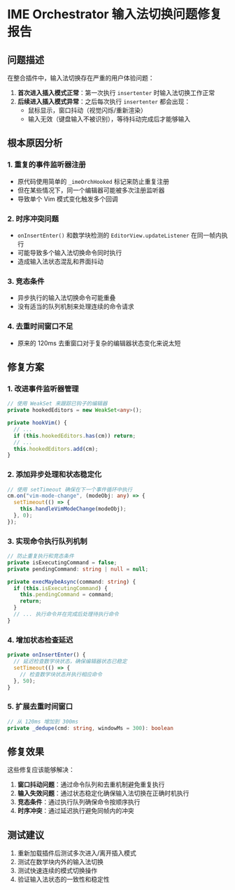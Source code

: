 # IME Orchestrator 输入法切换问题修复报告

## 问题描述

在整合插件中，输入法切换存在严重的用户体验问题：
1. **首次进入插入模式正常**：第一次执行 `insertenter` 时输入法切换工作正常
2. **后续进入插入模式异常**：之后每次执行 `insertenter` 都会出现：
   - 鼠标显示，窗口抖动（视觉闪烁/重新渲染）
   - 输入无效（键盘输入不被识别），等待抖动完成后才能够输入

## 根本原因分析

### 1. 重复的事件监听器注册
- 原代码使用简单的 `_imeOrchHooked` 标记来防止重复注册
- 但在某些情况下，同一个编辑器可能被多次注册监听器
- 导致单个 Vim 模式变化触发多个回调

### 2. 时序冲突问题
- `onInsertEnter()` 和数学块检测的 `EditorView.updateListener` 在同一帧内执行
- 可能导致多个输入法切换命令同时执行
- 造成输入法状态混乱和界面抖动

### 3. 竞态条件
- 异步执行的输入法切换命令可能重叠
- 没有适当的队列机制来处理连续的命令请求

### 4. 去重时间窗口不足
- 原来的 120ms 去重窗口对于复杂的编辑器状态变化来说太短

## 修复方案

### 1. 改进事件监听器管理
```typescript
// 使用 WeakSet 来跟踪已钩子的编辑器
private hookedEditors = new WeakSet<any>();

private hookVim() {
  // ... 
  if (this.hookedEditors.has(cm)) return;
  // ...
  this.hookedEditors.add(cm);
}
```

### 2. 添加异步处理和状态稳定化
```typescript
// 使用 setTimeout 确保在下一个事件循环中执行
cm.on("vim-mode-change", (modeObj: any) => {
  setTimeout(() => {
    this.handleVimModeChange(modeObj);
  }, 0);
});
```

### 3. 实现命令执行队列机制
```typescript
// 防止重复执行和竞态条件
private isExecutingCommand = false;
private pendingCommand: string | null = null;

private execMaybeAsync(command: string) {
  if (this.isExecutingCommand) {
    this.pendingCommand = command;
    return;
  }
  // ... 执行命令并在完成后处理待执行命令
}
```

### 4. 增加状态检查延迟
```typescript
private onInsertEnter() {
  // 延迟检查数学块状态，确保编辑器状态已稳定
  setTimeout(() => {
    // 检查数学块状态并执行相应命令
  }, 50);
}
```

### 5. 扩展去重时间窗口
```typescript
// 从 120ms 增加到 300ms
private _dedupe(cmd: string, windowMs = 300): boolean
```

## 修复效果

这些修复应该能够解决：
1. **窗口抖动问题**：通过命令队列和去重机制避免重复执行
2. **输入失效问题**：通过状态稳定化确保输入法切换在正确时机执行
3. **竞态条件**：通过执行队列确保命令按顺序执行
4. **时序冲突**：通过延迟执行避免同帧内的冲突

## 测试建议

1. 重新加载插件后测试多次进入/离开插入模式
2. 测试在数学块内外的输入法切换
3. 测试快速连续的模式切换操作
4. 验证输入法状态的一致性和稳定性
